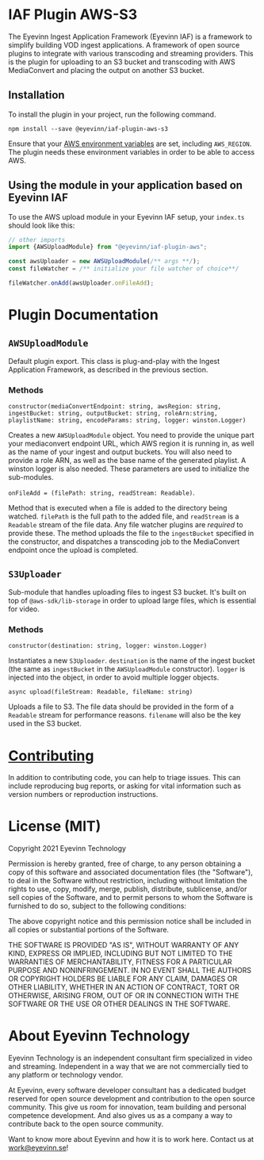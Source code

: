 # IAF Plugin AWS-S3

The Eyevinn Ingest Application Framework (Eyevinn IAF) is a framework to simplify building VOD ingest applications. A framework of open source plugins to integrate with various transcoding and streaming providers. This is the plugin for uploading to an S3 bucket and transcoding with AWS MediaConvert and placing the output on another S3 bucket.

## Installation

To install the plugin in your project, run the following command.

```
npm install --save @eyevinn/iaf-plugin-aws-s3
```
Ensure that your [AWS environment variables](https://docs.aws.amazon.com/cli/latest/userguide/cli-configure-envvars.html) are set, including `AWS_REGION`. The plugin needs these environment variables in order to be able to access AWS.

## Using the module in your application based on Eyevinn IAF

To use the AWS upload module in your Eyevinn IAF setup, your `index.ts` should look like this:

```TypeScript
// other imports
import {AWSUploadModule} from "@eyevinn/iaf-plugin-aws";

const awsUploader = new AWSUploadModule(/** args **/);
const fileWatcher = /** initialize your file watcher of choice**/

fileWatcher.onAdd(awsUploader.onFileAdd);
```

# Plugin Documentation

## `AWSUploadModule`
Default plugin export. This class is plug-and-play with the Ingest Application Framework, as described in the previous section.

### Methods
`constructor(mediaConvertEndpoint: string, awsRegion: string, ingestBucket: string, outputBucket: string, roleArn:string, playlistName: string, encodeParams: string, logger: winston.Logger)`

Creates a new `AWSUploadModule` object. You need to provide the unique part your mediaconvert endpoint URL, which AWS region it is running in, as well as the name of your ingest and output buckets. You will also need to provide a role ARN, as well as the base name of the generated playlist. A winston logger is also needed. These parameters are used to initialize the sub-modules.

`onFileAdd = (filePath: string, readStream: Readable)`.

Method that is executed when a file is added to the directory being watched. `filePath` is the full path to the added file, and `readStream` is a `Readable` stream of the file data. Any file watcher plugins are *required* to provide these. The method uploads the file to the `ingestBucket` specified in the constructor, and dispatches a transcoding job to the MediaConvert endpoint once the upload is completed.

## `S3Uploader`
Sub-module that handles uploading files to ingest S3 bucket. It's built on top of `@aws-sdk/lib-storage` in order to upload large files, which is essential for video.

### Methods
`constructor(destination: string, logger: winston.Logger)`

Instantiates a new `S3Uploader`. `destination` is the name of the ingest bucket (the same as `ingestBucket` in the `AWSUploadModule` constructor). `logger` is injected into the object, in order to avoid multiple logger objects.

`async upload(fileStream: Readable, fileName: string)`

Uploads a file to S3. The file data should be provided in the form of a `Readable` stream for performance reasons. `filename` will also be the key used in the S3 bucket.

# [Contributing](CONTRIBUTING.md)

In addition to contributing code, you can help to triage issues. This can include reproducing bug reports, or asking for vital information such as version numbers or reproduction instructions.

# License (MIT)

Copyright 2021 Eyevinn Technology

Permission is hereby granted, free of charge, to any person obtaining a copy of this software and associated documentation files (the "Software"), to deal in the Software without restriction, including without limitation the rights to use, copy, modify, merge, publish, distribute, sublicense, and/or sell copies of the Software, and to permit persons to whom the Software is furnished to do so, subject to the following conditions:

The above copyright notice and this permission notice shall be included in all copies or substantial portions of the Software.

THE SOFTWARE IS PROVIDED "AS IS", WITHOUT WARRANTY OF ANY KIND, EXPRESS OR IMPLIED, INCLUDING BUT NOT LIMITED TO THE WARRANTIES OF MERCHANTABILITY, FITNESS FOR A PARTICULAR PURPOSE AND NONINFRINGEMENT. IN NO EVENT SHALL THE AUTHORS OR COPYRIGHT HOLDERS BE LIABLE FOR ANY CLAIM, DAMAGES OR OTHER LIABILITY, WHETHER IN AN ACTION OF CONTRACT, TORT OR OTHERWISE, ARISING FROM, OUT OF OR IN CONNECTION WITH THE SOFTWARE OR THE USE OR OTHER DEALINGS IN THE SOFTWARE.

# About Eyevinn Technology

Eyevinn Technology is an independent consultant firm specialized in video and streaming. Independent in a way that we are not commercially tied to any platform or technology vendor.

At Eyevinn, every software developer consultant has a dedicated budget reserved for open source development and contribution to the open source community. This give us room for innovation, team building and personal competence development. And also gives us as a company a way to contribute back to the open source community.

Want to know more about Eyevinn and how it is to work here. Contact us at work@eyevinn.se!

